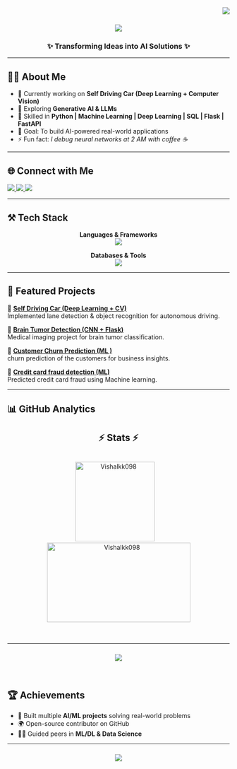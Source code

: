 <img align="right" src="https://komarev.com/ghpvc/?username=vishalkanaujiya&label=Profile+Views&color=blueviolet&style=flat-square" />

<h1 align="center">
  <img src="https://readme-typing-svg.demolab.com?font=Righteous&size=38&duration=3000&pause=1000&color=00F5D4&center=true&vCenter=true&width=600&height=70&lines=Hey+There!+%F0%9F%91%8B;I'm+Vishal+Kanaujiya;AI+Engineer+%7C+ML+Developer;Deep+Learning+%7C+FastAPI+%7C+Flask" />
</h1>

<h3 align="center">✨ Transforming Ideas into AI Solutions ✨</h3>

---

## 🧑‍💻 About Me  

- 🔭 Currently working on **Self Driving Car (Deep Learning + Computer Vision)**  
- 🌱 Exploring **Generative AI & LLMs**  
- 🧠 Skilled in **Python | Machine Learning | Deep Learning | SQL | Flask | FastAPI**  
- 🎯 Goal: To build AI-powered real-world applications  
- ⚡ Fun fact: *I debug neural networks at 2 AM with coffee ☕*  

---

## 🌐 Connect with Me  
<a href="https://mail.google.com/mail/?view=cm&to=vishalkannaujiya144@gmail.com" target="_blank">
  <img src="https://img.shields.io/badge/Gmail-EA4335?style=for-the-badge&logo=gmail&logoColor=white" />
</a>

  <a href="https://www.linkedin.com/in/vishal-kanaujiya-390654291" target="_blank">
    <img src="https://img.shields.io/badge/LinkedIn-0A66C2?style=for-the-badge&logo=linkedin&logoColor=white" />
  </a>
  <a href="https://your-portfolio-link.com/" target="_blank">
    <img src="https://img.shields.io/badge/Portfolio-FF6F61?style=for-the-badge&logo=firefox&logoColor=white" />
  </a>
</div>

---

## ⚒️ Tech Stack  

<div align="center">
  
  **Languages & Frameworks**  
  <img src="https://skillicons.dev/icons?i=python,tensorflow,pytorch,flask,fastapi,sklearn" /><br>
  
  **Databases & Tools**  
  <img src="https://skillicons.dev/icons?i=mysql,sqlite,git,github,vscode,linux,postman" />
</div>

---

## 🚀 Featured Projects  

🔹 **[Self Driving Car (Deep Learning + CV)](https://github.com/vishalkanaujiya/self-driving-car-dl)**  
Implemented lane detection & object recognition for autonomous driving.  

🔹 **[Brain Tumor Detection (CNN + Flask)](https://github.com/vishalkanaujiya/brain-tumor-detection)**  
Medical imaging project for brain tumor classification.  

🔹 **[Customer Churn Prediction (ML )](https://github.com/vishalkanaujiya/customer-segmentation-ml)**  
churn prediction of the customers for business insights.  

🔹 **[Credit card fraud detection (ML)](https://github.com/vishalkanaujiya/stock-price-prediction)**  
Predicted credit card fraud using Machine learning.  

---

## 📊 GitHub Analytics  
<h2 align="center">⚡ Stats ⚡</h2>
<br/>
<div align="center">
  <img height="180em" src="https://github-readme-stats.vercel.app/api?username=Vishalkk098&count_private=true&show_icons=true&theme=react&rank_icon=github&border_radius=10" alt="Vishalkk098" />&nbsp;&nbsp;&nbsp;&nbsp;
  <img width="325" height="180em" src="https://github-readme-stats.vercel.app/api/top-langs/?username=Vishalkk098&hide=Python&langs_count=8&layout=compact&theme=react&border_radius=10&size_weight=0.8&count_weight=0.5&exclude_repo=github-readme-stats" alt="Vishalkk098" />
</div>
<br/><br/>
<hr/>

<h3 align="center">
    <img src="https://readme-typing-svg.herokuapp.com/?font=Righteous&size=25&center=true&vCenter=true&width=500&height=70&duration=4000&lines=Thanks+for+visiting!+✌️;+Shoot+me+a+message+on+Linkedin!;I'm+always+down+to+collab+:)">
</h3>

<br/>

## 🏆 Achievements  

- 🥇 Built multiple **AI/ML projects** solving real-world problems  
- 🌍 Open-source contributor on GitHub  
- 🧑‍🏫 Guided peers in **ML/DL & Data Science**  

---

<h3 align="center">
  <img src="https://readme-typing-svg.herokuapp.com/?font=Righteous&size=28&center=true&vCenter=true&width=700&height=70&duration=4000&color=00F5D4&lines=Thanks+for+stopping+by+✌️;Let's+Connect+and+Build+Amazing+AI+Projects!">
</h3>
